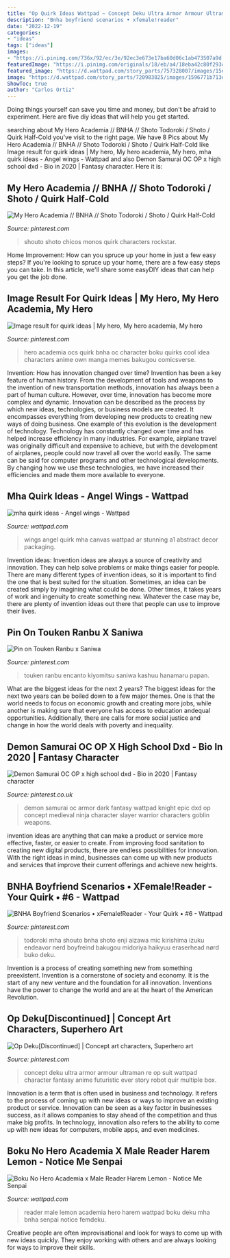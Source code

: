 ```yaml
---
title: "Op Quirk Ideas Wattpad ~ Concept Deku Ultra Armor Armour Ultraman Re Op Suit Wattpad Character Fantasy Anime Futuristic Ever Story Robot Quir Multiple Box"
description: "Bnha boyfriend scenarios • xfemale!reader"
date: "2022-12-19"
categories:
- "ideas"
tags: ["ideas"]
images:
- "https://i.pinimg.com/736x/92/ec/3e/92ec3e673e17ba60d06c1ab473507a9d.jpg"
featuredImage: "https://i.pinimg.com/originals/18/eb/a4/18eba42c80f293ce17e3b749f20dba8b.jpg"
featured_image: "https://d.wattpad.com/story_parts/757328007/images/15e82811df6d9f56683781020852.jpg"
image: "https://d.wattpad.com/story_parts/720983825/images/1596771b713e6e0e272646137419.jpg"
ShowToc: true
author: "Carlos Ortiz"
---
```



Doing things yourself can save you time and money, but don't be afraid to experiment. Here are five diy ideas that will help you get started.

	

		
searching about My Hero Academia // BNHA // Shoto Todoroki / Shoto / Quirk Half-Cold you've visit to the right page. We have 8 Pics about My Hero Academia // BNHA // Shoto Todoroki / Shoto / Quirk Half-Cold like Image result for quirk ideas | My hero, My hero academia, My hero, mha quirk ideas - Angel wings - Wattpad and also Demon Samurai OC OP x high school dxd - Bio in 2020 | Fantasy character. Here it is:
		
    
## My Hero Academia // BNHA // Shoto Todoroki / Shoto / Quirk Half-Cold

<img loading=lazy src="https://i.pinimg.com/originals/18/eb/a4/18eba42c80f293ce17e3b749f20dba8b.jpg" onerror="this.onerror=null;this.src='https://tse3.mm.bing.net/th?id=OIP.yzSr9JjSbHmDYGasByRWUQHaGp&amp;pid=15.1';" alt="My Hero Academia // BNHA // Shoto Todoroki / Shoto / Quirk Half-Cold">

_Source: pinterest.com_

>shouto shoto chicos monos quirk characters rockstar. 

	

Home Improvement: How can you spruce up your home in just a few easy steps?
If you're looking to spruce up your home, there are a few easy steps you can take. In this article, we'll share some easyDIY ideas that can help you get the job done.

    
## Image Result For Quirk Ideas | My Hero, My Hero Academia, My Hero

<img loading=lazy src="https://i.pinimg.com/736x/88/7f/74/887f7435d11cd4c8981117ee93c982b9.jpg" onerror="this.onerror=null;this.src='https://tse2.mm.bing.net/th?id=OIP.gmQLptp5dbk_2PH6pyTWhwHaFj&amp;pid=15.1';" alt="Image result for quirk ideas | My hero, My hero academia, My hero">

_Source: pinterest.com_

>hero academia ocs quirk bnha oc character boku quirks cool idea characters anime own manga memes bakugou comicsverse. 

	

Invention: How has innovation changed over time?
Invention has been a key feature of human history. From the development of tools and weapons to the invention of new transportation methods, innovation has always been a part of human culture. However, over time, innovation has become more complex and dynamic. Innovation can be described as the process by which new ideas, technologies, or business models are created. It encompasses everything from developing new products to creating new ways of doing business.
One example of this evolution is the development of technology. Technology has constantly changed over time and has helped increase efficiency in many industries. For example, airplane travel was originally difficult and expensive to achieve, but with the development of airplanes, people could now travel all over the world easily. The same can be said for computer programs and other technological developments. By changing how we use these technologies, we have increased their efficiencies and made them more available to everyone.

    
## Mha Quirk Ideas - Angel Wings - Wattpad

<img loading=lazy src="https://d.wattpad.com/story_parts/757328007/images/15e82811df6d9f56683781020852.jpg" onerror="this.onerror=null;this.src='https://tse2.mm.bing.net/th?id=OIP.IJ1f2N8bK_dWJ6gyqiD6OQHaE7&amp;pid=15.1';" alt="mha quirk ideas - Angel wings - Wattpad">

_Source: wattpad.com_

>wings angel quirk mha canvas wattpad ar stunning a1 abstract decor packaging. 

	

Invention ideas:
Invention ideas are always a source of creativity and innovation. They can help solve problems or make things easier for people. There are many different types of invention ideas, so it is important to find the one that is best suited for the situation. Sometimes, an idea can be created simply by imagining what could be done. Other times, it takes years of work and ingenuity to create something new. Whatever the case may be, there are plenty of invention ideas out there that people can use to improve their lives.

    
## Pin On Touken Ranbu X Saniwa

<img loading=lazy src="https://i.pinimg.com/736x/92/ec/3e/92ec3e673e17ba60d06c1ab473507a9d.jpg" onerror="this.onerror=null;this.src='https://tse3.mm.bing.net/th?id=OIP.Dp2yptQKVeioWwaPiVRaTwHaNL&amp;pid=15.1';" alt="Pin on Touken Ranbu x Saniwa">

_Source: pinterest.com_

>touken ranbu encanto kiyomitsu saniwa kashuu hanamaru papan. 

	

What are the biggest ideas for the next 2 years?
The biggest ideas for the next two years can be boiled down to a few major themes. One is that the world needs to focus on economic growth and creating more jobs, while another is making sure that everyone has access to education andequal opportunities. Additionally, there are calls for more social justice and change in how the world deals with poverty and inequality.

    
## Demon Samurai OC OP X High School Dxd - Bio In 2020 | Fantasy Character

<img loading=lazy src="https://i.pinimg.com/736x/78/d3/22/78d32216ffabbf8d9d9d87e719d48119.jpg" onerror="this.onerror=null;this.src='https://tse4.mm.bing.net/th?id=OIP.qG5_nNx25LbUeloWI22piwHaKv&amp;pid=15.1';" alt="Demon Samurai OC OP x high school dxd - Bio in 2020 | Fantasy character">

_Source: pinterest.co.uk_

>demon samurai oc armor dark fantasy wattpad knight epic dxd op concept medieval ninja character slayer warrior characters goblin weapons. 

	

invention ideas are anything that can make a product or service more effective, faster, or easier to create. From improving food sanitation to creating new digital products, there are endless possibilities for innovation. With the right ideas in mind, businesses can come up with new products and services that improve their current offerings and achieve new heights.

    
## BNHA Boyfriend Scenarios • XFemale!Reader - Your Quirk • #6 - Wattpad

<img loading=lazy src="https://i.pinimg.com/736x/1f/f1/46/1ff1464cb299dba126eaec6fd5c5b684.jpg" onerror="this.onerror=null;this.src='https://tse3.mm.bing.net/th?id=OIP.kDBW_b7g9_zdq5Bfgx1LqwHaQZ&amp;pid=15.1';" alt="BNHA Boyfriend Scenarios • xFemale!Reader - Your Quirk • #6 - Wattpad">

_Source: pinterest.com_

>todoroki mha shouto bnha shoto enji aizawa mic kirishima izuku endeavor nerd boyfreind bakugou midoriya haikyuu eraserhead nørd buko deku. 

	

Invention is a process of creating something new from something preexistent. Invention is a cornerstone of society and economy. It is the start of any new venture and the foundation for all innovation. Inventions have the power to change the world and are at the heart of the American Revolution.

    
## Op Deku[Discontinued] | Concept Art Characters, Superhero Art

<img loading=lazy src="https://i.pinimg.com/originals/c0/d9/d3/c0d9d3d80995e1ad4fae566876de7cbe.jpg" onerror="this.onerror=null;this.src='https://tse4.mm.bing.net/th?id=OIP.hcbA-Cc7gDO3Jkhdygd1VgHaMr&amp;pid=15.1';" alt="Op Deku[Discontinued] | Concept art characters, Superhero art">

_Source: pinterest.com_

>concept deku ultra armor armour ultraman re op suit wattpad character fantasy anime futuristic ever story robot quir multiple box. 

	

Innovation is a term that is often used in business and technology. It refers to the process of coming up with new ideas or ways to improve an existing product or service. Innovation can be seen as a key factor in businesses success, as it allows companies to stay ahead of the competition and thus make big profits. In technology, innovation also refers to the ability to come up with new ideas for computers, mobile apps, and even medicines.

    
## Boku No Hero Academia X Male Reader Harem Lemon - Notice Me Senpai

<img loading=lazy src="https://d.wattpad.com/story_parts/720983825/images/1596771b713e6e0e272646137419.jpg" onerror="this.onerror=null;this.src='https://tse4.mm.bing.net/th?id=OIP.OZCLe1obTYviN5zxmXzW2QHaK8&amp;pid=15.1';" alt="Boku No Hero Academia x Male Reader Harem Lemon - Notice Me Senpai">

_Source: wattpad.com_

>reader male lemon academia hero harem wattpad boku deku mha bnha senpai notice femdeku. 

	

Creative people are often improvisational and look for ways to come up with new ideas quickly. They enjoy working with others and are always looking for ways to improve their skills.

